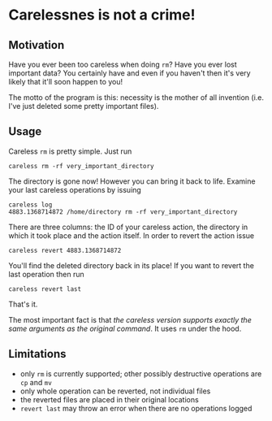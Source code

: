 Carelessnes is not a crime!
===========================

Motivation
----------

Have you ever been too careless when doing `rm`? Have you ever lost important
data? You certainly have and even if you haven't then it's very likely that
it'll soon happen to you!

The motto of the program is this: necessity is the mother of all invention
(i.e. I've just deleted some pretty important files).

Usage
-----

Careless `rm` is pretty simple. Just run

```
careless rm -rf very_important_directory
```

The directory is gone now! However you can bring it back to life. Examine your
last careless operations by issuing

```
careless log
4883.1368714872 /home/directory rm -rf very_important_directory
```

There are three columns: the ID of your careless action, the directory in which
it took place and the action itself. In order to revert the action issue

```
careless revert 4883.1368714872
```

You'll find the deleted directory back in its place! If you want to revert the
last operation then run

```
careless revert last
```

That's it.

The most important fact is that *the careless version supports exactly the
same arguments as the original command*. It uses `rm` under the hood.

Limitations
-----------

- only `rm` is currently supported; other possibly destructive operations are
  `cp` and `mv`
- only whole operation can be reverted, not individual files
- the reverted files are placed in their original locations
- `revert last` may throw an error when there are no operations logged
